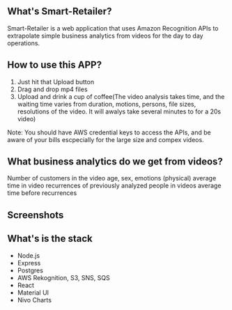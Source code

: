 ## What's Smart-Retailer?

Smart-Retailer is a web application that uses Amazon Recognition APIs to extrapolate simple business analytics from videos for the day to day operations.

## How to use this APP?

1. Just hit that Upload button
2. Drag and drop mp4 files
3. Upload and drink a cup of coffee(The video analysis takes time, and the waiting time varies from duration, motions, persons, file sizes, resolutions of the video. It will awalys take several minutes to for a 20s video)

Note: You should have AWS credential keys to access the APIs, and be aware of your bills escpecially for the large size and compex videos. 


## What business analytics do we get from videos?
Number of customers in the video
age, sex, emotions (physical) 
average time in video
recurrences of previously analyzed people in videos
average time before recurrences

## Screenshots


## What's is the stack
- Node.js
- Express
- Postgres
- AWS Rekognition, S3, SNS, SQS
- React
- Material UI
- Nivo Charts



